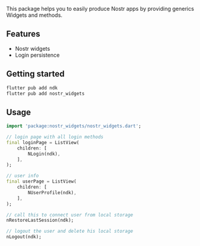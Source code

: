 This package helps you to easily produce Nostr apps by providing generics Widgets and methods.

## Features

- Nostr widgets
- Login persistence

## Getting started

```bash
flutter pub add ndk
flutter pub add nostr_widgets
```

## Usage

```dart
import 'package:nostr_widgets/nostr_widgets.dart';

// login page with all login methods
final loginPage = ListView(
    children: [
        NLogin(ndk),
    ],
);

// user info
final userPage = ListView(
    children: [
        NUserProfile(ndk),
    ],
);

// call this to connect user from local storage
nRestoreLastSession(ndk);

// logout the user and delete his local storage
nLogout(ndk);
```
